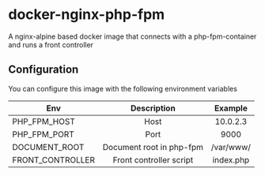 # docker-nginx-php-fpm

A nginx-alpine based docker image that connects with a php-fpm-container and runs a front controller

## Configuration

You can configure this image with the following environment variables

| Env              | Description              | Example       |        
| -----------------|:------------------------:|:-------------:|
| PHP_FPM_HOST     | Host                     | 10.0.2.3      |
| PHP_FPM_PORT     | Port                     | 9000          |
| DOCUMENT_ROOT    | Document root in php-fpm | /var/www/     |
| FRONT_CONTROLLER | Front controller script  | index.php     |
